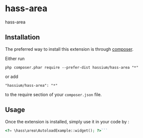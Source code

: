 hass-area
==============
hass-area

Installation
------------

The preferred way to install this extension is through [composer](http://getcomposer.org/download/).

Either run

```
php composer.phar require --prefer-dist hassium/hass-area "*"
```

or add

```
"hassium/hass-area": "*"
```

to the require section of your `composer.json` file.


Usage
-----

Once the extension is installed, simply use it in your code by  :

```php
<?= \hass\area\AutoloadExample::widget(); ?>```